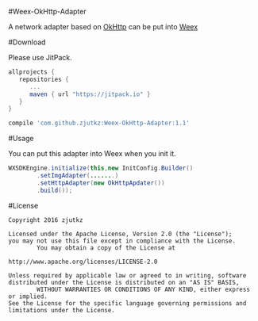 #Weex-OkHttp-Adapter

A network adapter based on [OkHttp](https://github.com/square/okhttp) can be put into [Weex](https://github.com/alibaba/weex)



#Download

Please use JitPack.

```groovy
allprojects {
   repositories {
      ...
      maven { url "https://jitpack.io" }
   }
}
```

```groovy
compile 'com.github.zjutkz:Weex-OkHttp-Adapter:1.1'
```



#Usage

You can put this adapter into Weex when you init it.

```java
WXSDKEngine.initialize(this,new InitConfig.Builder()
        .setImgAdapter(.......)
        .setHttpAdapter(new OkHttpApdater())
        .build());
```





#License

```
Copyright 2016 zjutkz

Licensed under the Apache License, Version 2.0 (the "License");
you may not use this file except in compliance with the License.
        You may obtain a copy of the License at

http://www.apache.org/licenses/LICENSE-2.0

Unless required by applicable law or agreed to in writing, software
distributed under the License is distributed on an "AS IS" BASIS,
        WITHOUT WARRANTIES OR CONDITIONS OF ANY KIND, either express or implied.
See the License for the specific language governing permissions and
limitations under the License.
```